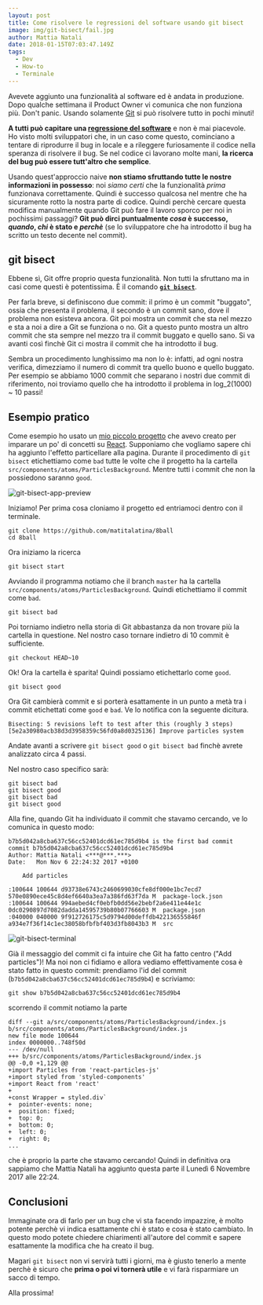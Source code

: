 ```yaml
---
layout: post
title: Come risolvere le regressioni del software usando git bisect
image: img/git-bisect/fail.jpg
author: Mattia Natali
date: 2018-01-15T07:03:47.149Z
tags: 
  - Dev
  - How-to
  - Terminale
---
```


Avevete aggiunto una funzionalità al software ed è andata in produzione. Dopo qualche settimana il Product Owner vi comunica che non funziona più. Don't panic. Usando solamente [Git](https://it.wikipedia.org/wiki/Git_(software)) si può risolvere tutto in pochi minuti!

**A tutti può capitare una [regressione del software](https://en.wikipedia.org/wiki/Software_regression)** e non è mai piacevole. Ho visto molti sviluppatori che, in un caso come questo, cominciano a tentare di riprodurre il bug in locale e a rileggere furiosamente il codice nella speranza di risolvere il bug. Se nel codice ci lavorano molte mani, **la ricerca del bug può essere tutt'altro che semplice**.

Usando quest'approccio naive **non stiamo sfruttando tutte le nostre informazioni in possesso**: noi *siamo certi* che la funzionalità *prima* funzionava correttamente. Quindi è successo qualcosa nel mentre che ha sicuramente rotto la nostra parte di codice. Quindi perchè cercare questa modifica manualmente quando Git può fare il lavoro sporco per noi in pochissimi passaggi? **Git può dirci puntualmente *cosa* è successo, *quando*, *chi* è stato e *perchè*** (se lo sviluppatore che ha introdotto il bug ha scritto un testo decente nel commit).

## git bisect

Ebbene sì, Git offre proprio questa funzionalità. Non tutti la sfruttano ma in casi come questi è potentissima. È il comando **[`git bisect`](https://git-scm.com/docs/git-bisect)**.

Per farla breve, si definiscono due commit: il primo è un commit "buggato", ossia che presenta il problema, il secondo è un commit sano, dove il problema non esisteva ancora. Git poi mostra un commit che sta nel mezzo e sta a noi a dire a Git se funziona o no. Git a questo punto mostra un altro commit che sta sempre nel mezzo tra il commit buggato e quello sano. Si va avanti così finchè Git ci mostra il commit che ha introdotto il bug.

Sembra un procedimento lunghissimo ma non lo è: infatti, ad ogni nostra verifica, dimezziamo il numero di commit tra quello buono e quello buggato. Per esempio se abbiamo 1000 commit che separano i nostri due commit di riferimento, noi troviamo quello che ha introdotto il problema in log_2(1000) ~ 10 passi!

## Esempio pratico

Come esempio ho usato un [mio piccolo progetto](http://8ball.mattianatali.it) che avevo creato per imparare un po' di concetti su [React](https://reactjs.org/). Supponiamo che vogliamo sapere chi ha aggiunto l'effetto particellare alla pagina.
Durante il procedimento di `git bisect` etichettiamo come `bad` tutte le volte che il progetto ha la cartella `src/components/atoms/ParticlesBackground`. Mentre tutti i commit che non la possiedono saranno `good`.

![git-bisect-app-preview](https://s3-eu-west-1.amazonaws.com/mattianataliblog/2018/01/git-bisect-app-preview.png)

Iniziamo! Per prima cosa cloniamo il progetto ed entriamoci dentro con il terminale.

```
git clone https://github.com/matitalatina/8ball
cd 8ball
```

Ora iniziamo la ricerca

```
git bisect start
```

Avviando il programma notiamo che il branch `master` ha la cartella `src/components/atoms/ParticlesBackground`. Quindi etichettiamo il commit come `bad`.

```
git bisect bad
```

Poi torniamo indietro nella storia di Git abbastanza da non trovare più la cartella in questione. Nel nostro caso tornare indietro di 10 commit è sufficiente.

```
git checkout HEAD~10
```

Ok! Ora la cartella è sparita! Quindi possiamo etichettarlo come `good`.

```
git bisect good
```

Ora Git cambierà commit e si porterà esattamente in un punto a metà tra i commit etichettati come `good` e `bad`. Ve lo notifica con la seguente dicitura.

```
Bisecting: 5 revisions left to test after this (roughly 3 steps)
[5e2a30980acb38d3d3958359c56fd0a8d0325136] Improve particles system
```

Andate avanti a scrivere `git bisect good` o `git bisect bad` finchè avrete analizzato circa 4 passi.

Nel nostro caso specifico sarà:

```
git bisect bad
git bisect good
git bisect bad
git bisect good
```

Alla fine, quando Git ha individuato il commit che stavamo cercando, ve lo comunica in questo modo:

```
b7b5d042a8cba637c56cc52401dcd61ec785d9b4 is the first bad commit
commit b7b5d042a8cba637c56cc52401dcd61ec785d9b4
Author: Mattia Natali <***@***.***>
Date:   Mon Nov 6 22:24:32 2017 +0100

    Add particles

:100644 100644 d93738e6743c2460699030cfe8df000e1bc7ecd7 570e0890ece45c8d4ef6640a3ea7a386fd63f7da M	package-lock.json
:100644 100644 994aebed4cf0ebfb0dd56e2bebf2a6e411e44e1c 0dc0290897d7082dadda14595739b80b07766603 M	package.json
:040000 040000 9f912726175c5d9794d00deffdb422136555846f a934e7f36f14c1ec38058bfbfbf403d3fb8043b3 M	src
```

![git-bisect-terminal](https://s3-eu-west-1.amazonaws.com/mattianataliblog/2018/01/git-bisect-terminal.png)

Già il messaggio del commit ci fa intuire che Git ha fatto centro ("Add particles")! Ma noi non ci fidiamo e allora vediamo effettivamente cosa è stato fatto in questo commit: prendiamo l'id del commit (`b7b5d042a8cba637c56cc52401dcd61ec785d9b4`) e scriviamo:

```
git show b7b5d042a8cba637c56cc52401dcd61ec785d9b4
```

scorrendo il commit notiamo la parte

```
diff --git a/src/components/atoms/ParticlesBackground/index.js b/src/components/atoms/ParticlesBackground/index.js
new file mode 100644
index 0000000..748f50d
--- /dev/null
+++ b/src/components/atoms/ParticlesBackground/index.js
@@ -0,0 +1,129 @@
+import Particles from 'react-particles-js'
+import styled from 'styled-components'
+import React from 'react'
+
+const Wrapper = styled.div`
+  pointer-events: none;
+  position: fixed;
+  top: 0;
+  bottom: 0;
+  left: 0;
+  right: 0;
...
```

che è proprio la parte che stavamo cercando! Quindi in definitiva ora sappiamo che Mattia Natali ha aggiunto questa parte il Lunedì 6 Novembre 2017 alle 22:24.


## Conclusioni

Immaginate ora di farlo per un bug che vi sta facendo impazzire, è molto potente perchè vi indica esattamente chi è stato e cosa è stato cambiato. In questo modo potete chiedere chiarimenti all'autore del commit e sapere esattamente la modifica che ha creato il bug.

Magari `git bisect` non vi servirà tutti i giorni, ma è giusto tenerlo a mente perchè è sicuro che **prima o poi vi tornerà utile** e vi farà risparmiare un sacco di tempo.

Alla prossima!

